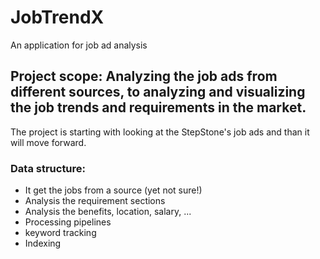 # JobTrendX
An application for job ad analysis

## Project scope: Analyzing the job ads from different sources, to analyzing and visualizing the job trends and requirements in the market.
The project is starting with looking at the StepStone's job ads and than it will move forward.


### Data structure:
* It get the jobs from a source (yet not sure!)
* Analysis the requirement sections
* Analysis the benefits, location, salary, ...
* Processing pipelines
* keyword tracking
* Indexing
